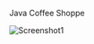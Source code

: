 Java Coffee Shoppe


![Screenshot1](https://github.com/WintaCodeCatalyst/JavaCoffeeShoppe/assets/119873625/a9ef1ccb-5a91-479d-997a-7f6568f1b453)
